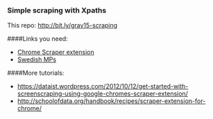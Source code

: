 ### Simple scraping with Xpaths

This repo: http://bit.ly/grav15-scraping

####Links you need:

- [Chrome Scraper extension](https://chrome.google.com/webstore/detail/scraper/mbigbapnjcgaffohmbkdlecaccepngjd)
- [Swedish MPs](http://www.riksdagen.se/sv/ledamoter-partier/Hitta-ledamot/Bokstavsordning/)



####More tutorials:

- https://dataist.wordpress.com/2012/10/12/get-started-with-screenscraping-using-google-chromes-scraper-extension/
- http://schoolofdata.org/handbook/recipes/scraper-extension-for-chrome/
